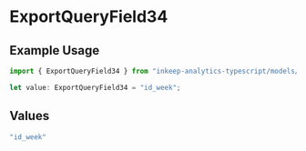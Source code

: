 # ExportQueryField34

## Example Usage

```typescript
import { ExportQueryField34 } from "inkeep-analytics-typescript/models/operations";

let value: ExportQueryField34 = "id_week";
```

## Values

```typescript
"id_week"
```